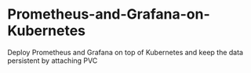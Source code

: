 # Prometheus-and-Grafana-on-Kubernetes
Deploy Prometheus and Grafana on top of Kubernetes and keep the data persistent by attaching PVC

